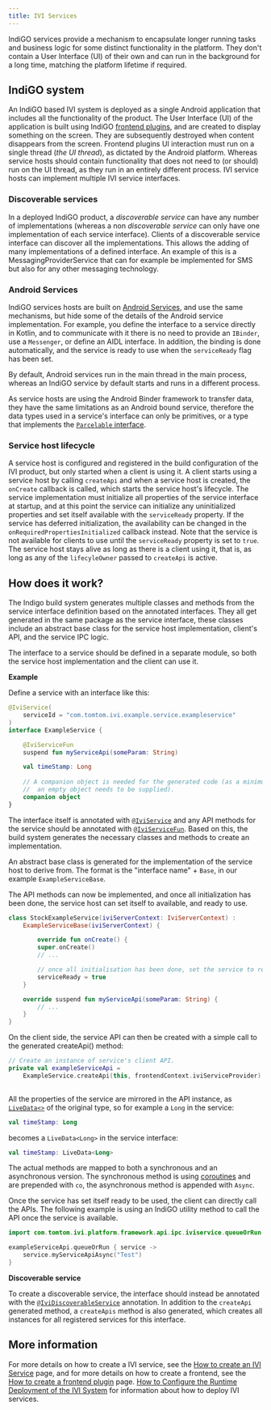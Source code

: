 ```yaml
---
title: IVI Services
---
```


IndiGO services provide a mechanism to encapsulate longer running tasks and business logic for 
some distinct functionality in the platform. They don't contain a User Interface (UI) of their own 
and can run in the background for a long time, matching the platform lifetime if required.

## IndiGO system

An IndiGO based IVI system is deployed as a single Android application that includes all the 
functionality of the product. The User Interface (UI) of the application is built using IndiGO 
[frontend plugins](/indigo/documentation/development/plugins), and are created to display something 
on the screen. They are subsequently destroyed when content disappears from the screen. Frontend 
plugins UI interaction must run on a single thread (_the UI thread_), as dictated by the Android 
platform. Whereas service hosts should contain functionality that does not need to (or should) run 
on the UI thread, as they run in an entirely different process. IVI service hosts can implement 
multiple IVI service interfaces.

### Discoverable services

In a deployed IndiGO product, a _discoverable service_ can have any number of implementations 
(whereas a non _discoverable service_ can only have one implementation of each service interface). 
Clients of a discoverable service interface can discover all the implementations. This allows the 
adding of many implementations of a defined interface. An example of this is a 
MessagingProviderService that can for example be implemented for SMS but also for any other 
messaging technology.

### Android Services

IndiGO services hosts are built on 
[Android Services](https://developer.android.com/guide/components/services), and use the same 
mechanisms, but hide some of the details of the Android service implementation. For example, you 
define the interface to a service directly in Kotlin, and to communicate with it there is no need 
to provide an `IBinder`, use a `Messenger`, or define an AIDL interface. In addition, the binding 
is done automatically, and the service is ready to use when the `serviceReady` flag has been set.

By default, Android services run in the main thread in the main process, whereas an IndiGO service 
by default starts and runs in a different process.

As service hosts are using the Android Binder framework to transfer data, they have the same 
limitations as an Android bound service, therefore the data types used in a service's interface 
can only be primitives, or a type that implements the 
[`Parcelable` interface](https://developer.android.com/reference/android/os/Parcelable). 

### Service host lifecycle

A service host is configured and registered in the build configuration of the IVI product, but 
only started when a client is using it. A client starts using a service host by calling 
`createApi` and when a service host is created, the `onCreate` callback is called, which starts 
the service host's lifecycle. The service implementation must initialize all properties of the 
service interface at startup, and at this point the service can initialize any uninitialized 
properties and set itself available with the `serviceReady` property. If the service has deferred 
initialization, the availability can be changed in the `onRequiredPropertiesInitialized` callback 
instead. Note that the service is not available for clients to use until the `serviceReady` 
property is set to `true`. The service host stays alive as long as there is a client using it, 
that is, as long as any of the `lifecyleOwner` passed to `createApi` is active.

## How does it work?

The Indigo build system generates multiple classes and methods from the service interface 
definition based on the annotated interfaces. They all get generated in the same package as the 
service interface, these classes include an abstract base class for the service host 
implementation, client's API, and the service IPC logic.

The interface to a service should be defined in a separate module, so both the service host 
implementation and the client can use it.

__Example__

Define a service with an interface like this:

```kotlin
@IviService(
    serviceId = "com.tomtom.ivi.example.service.exampleservice"
)
interface ExampleService {

    @IviServiceFun
    suspend fun myServiceApi(someParam: String)

  	val timeStamp: Long
  
    // A companion object is needed for the generated code (as a minimum
    //  an empty object needs to be supplied).
    companion object
}
```

The interface itself is annotated with [`@IviService`](TTIVI_INDIGO_API) and any API methods for 
the service should be annotated with [`@IviServiceFun`](TTIVI_INDIGO_API). Based on this, the build 
system generates the necessary classes and methods to create an implementation.

An abstract base class is generated for the implementation of the service host to derive from. The 
format is the "interface name" + `Base`, in our example `ExampleServiceBase`.

The API methods can now be implemented, and once all initialization has been done, the service 
host can set itself to available, and ready to use.

```kotlin
class StockExampleService(iviServerContext: IviServerContext) :
    ExampleServiceBase(iviServerContext) {

		override fun onCreate() {
        super.onCreate()
        // ...

        // once all initialisation has been done, set the service to ready.
		serviceReady = true
    }

    override suspend fun myServiceApi(someParam: String) {
        // ...
    }
}
```

On the client side, the service API can then be created with a simple call to the generated 
createApi() method:

```kotlin
// Create an instance of service's client API.
private val exampleServiceApi =
    ExampleService.createApi(this, frontendContext.iviServiceProvider)
    
```

All the properties of the service are mirrored in the API instance, as 
[`LiveData<>`](https://developer.android.com/reference/androidx/lifecycle/LiveData) of the 
original type, so for example a `Long` in the service:

```kotlin
val timeStamp: Long
```

becomes a `LiveData<Long>` in the service interface:
```kotlin
val timeStamp: LiveData<Long>
```

The actual methods are mapped to both a synchronous and an asynchronous version. The synchronous 
method is using [coroutines](https://kotlinlang.org/docs/async-programming.html#coroutines) and 
are prepended with `co`, the asynchronous method is appended with `Async`.

Once the service has set itself ready to be used, the client can directly call the APIs. The following 
example is using an IndiGO utility method to call the API once the service is available.

```kotlin
import com.tomtom.ivi.platform.framework.api.ipc.iviservice.queueOrRun

exampleServiceApi.queueOrRun { service ->
    service.myServiceApiAsync("Test")
}
```

__Discoverable service__

To create a discoverable service, the interface should instead be annotated with the 
[`@IviDiscoverableService`](TTIVI_INDIGO_API) annotation. In addition to the `createApi` generated 
method, a `createApis` method is also generated, which creates all instances for all registered 
services for this interface.

## More information

For more details on how to create a IVI service, see the 
[How to create an IVI Service](/indigo/documentation/tutorials-and-examples/basics/create-an-ivi-service) 
page, and for more details on how to create a frontend, see the 
[How to create a frontend plugin](/indigo/documentation/tutorials-and-examples/basics/create-a-frontend-plugin) 
page.
[How to Configure the Runtime Deployment of the IVI System](/indigo/documentation/tutorials-and-examples/basics/create-a-frontend-plugin) 
for information about how to deploy IVI services.

